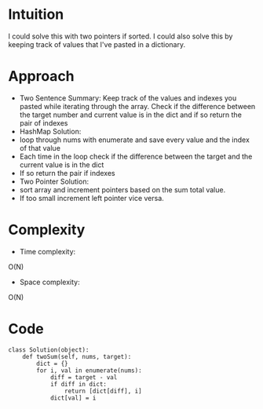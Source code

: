 # Intuition
<!-- Describe your first thoughts on how to solve this problem. -->
I could solve this with two pointers if sorted. I could also solve this by keeping track of values that I've pasted in a dictionary.

# Approach
<!-- Describe your approach to solving the problem. -->
* Two Sentence Summary: Keep track of the values and indexes you pasted while iterating through the array. Check if the difference between the target number and current value is in the dict and if so return the pair of indexes  
* HashMap Solution:
* loop through nums with enumerate and save every value and the index of that value
* Each time in the loop check if the difference between the target and the current value is in the dict
* If so return the pair if indexes
* Two Pointer Solution: 
* sort array and increment pointers based on the sum total value.
* If too small increment left pointer vice versa.

# Complexity
- Time complexity:
<!-- Add your time complexity here, e.g. $$O(n)$$ -->
O(N)

- Space complexity:
<!-- Add your space complexity here, e.g. $$O(n)$$ -->
O(N)

# Code
```
class Solution(object):
    def twoSum(self, nums, target):
        dict = {}
        for i, val in enumerate(nums):
            diff = target - val
            if diff in dict:
                return [dict[diff], i]
            dict[val] = i


        
```